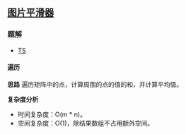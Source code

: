 ## [图片平滑器](https://leetcode.cn/problems/image-smoother/)
### 题解
+ [TS](../../ts/768/661.ts)

#### 遍历
**思路**
遍历矩阵中的点，计算周围的点的值的和，并计算平均值。

**复杂度分析**
+ 时间复杂度：O(m * n)。  
+ 空间复杂度：O(1)，除结果数组不占用额外空间。